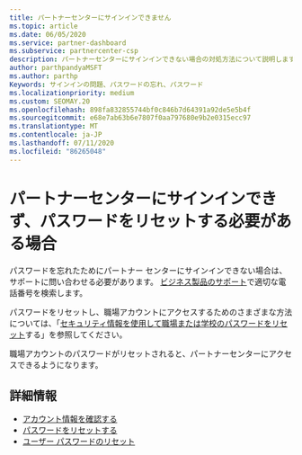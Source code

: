 ```yaml
---
title: パートナーセンターにサインインできません
ms.topic: article
ms.date: 06/05/2020
ms.service: partner-dashboard
ms.subservice: partnercenter-csp
description: パートナーセンターにサインインできない場合の対処方法について説明します。職場アカウントのパスワードまたは学校アカウントのパスワードを忘れた場合のリセットに関する情報が含まれています。
author: parthpandyaMSFT
ms.author: parthp
Keywords: サインインの問題、パスワードの忘れ、パスワード
ms.localizationpriority: medium
ms.custom: SEOMAY.20
ms.openlocfilehash: 898fa832855744bf0c846b7d64391a92de5e5b4f
ms.sourcegitcommit: e68e7ab63b6e7807f0aa797680e9b2e0315ecc97
ms.translationtype: MT
ms.contentlocale: ja-JP
ms.lasthandoff: 07/11/2020
ms.locfileid: "86265048"
---
```

# <a name="if-you-cant-sign-into-partner-center-and-need-to-reset-your-password"></a>パートナーセンターにサインインできず、パスワードをリセットする必要がある場合

パスワードを忘れたためにパートナー センターにサインインできない場合は、サポートに問い合わせる必要があります。 [ビジネス製品のサポート](https://docs.microsoft.com/microsoft-365/admin/contact-support-for-business-products?view=o365-worldwide&tabs=phone#ID0EAADAAA=Phone_support_)で適切な電話番号を検索します。 

パスワードをリセットし、職場アカウントにアクセスするためのさまざまな方法については、「[セキュリティ情報を使用して職場または学校のパスワードをリセット](https://docs.microsoft.com/azure/active-directory/user-help/active-directory-passwords-update-your-own-password#how-to-change-your-password)する」を参照してください。

職場アカウントのパスワードがリセットされると、パートナーセンターにアクセスできるようになります。 

## <a name="see-more"></a>詳細情報

- [アカウント情報を確認する](verification-responses.md)
- [パスワードをリセットする](reset-my-pasword.md)
- [ユーザー パスワードのリセット](reset-a-user-password.md)

